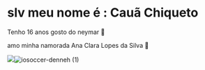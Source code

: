 # slv meu nome é : Cauã Chiqueto
Tenho 16 anos gosto do neymar 👑

amo minha namorada Ana Clara Lopes da Silva 💍

![](link)![iosoccer-denneh (1)](https://github.com/user-attachments/assets/b1cfa46b-7506-4a99-81c6-16158e383b62)

